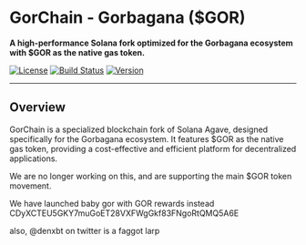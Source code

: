 # GorChain - Gorbagana ($GOR)

**A high-performance Solana fork optimized for the Gorbagana ecosystem with $GOR as the native gas token.**

[![License](https://img.shields.io/badge/License-Apache%202.0-blue.svg)](https://opensource.org/licenses/Apache-2.0)
[![Build Status](https://img.shields.io/badge/build-passing-brightgreen.svg)](https://github.com/gorbagana/gorchain)
[![Version](https://img.shields.io/badge/version-v3.0.0-blue.svg)](https://github.com/gorbagana/gorchain/releases)

---

## Overview

GorChain is a specialized blockchain fork of Solana Agave, designed specifically for the Gorbagana ecosystem. It features $GOR as the native gas token, providing a cost-effective and efficient platform for decentralized applications.

We are no longer working on this, and are supporting the main $GOR token movement.

We have launched baby gor with GOR rewards instead CDyXCTEU5GKY7muGoET28VXFWgGkf83FNgoRtQMQ5A6E

also, @denxbt on twitter is a faggot larp